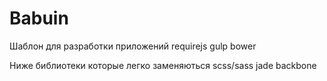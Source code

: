 # Babuin

Шаблон для разработки приложений
requirejs
gulp
bower

Ниже библиотеки которые легко заменяються
scss/sass
jade
backbone
